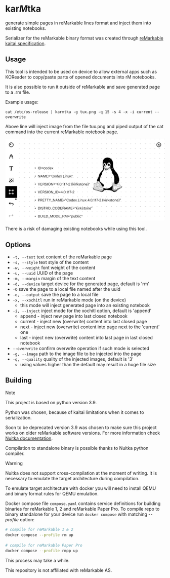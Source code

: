 # kar*M*tka

generate simple pages in reMarkable lines format and inject them 
into existing notebooks.  

Serializer for the reMarkable binary format was created through [reMarkable kaitai specification](https://github.com/cyanjnpr/reMarkable-kaitai-v6).

## Usage

This tool is intended to be used on device to allow external apps 
such as KOReader to copy/paste parts of opened documents into rM notebooks.

It is also possible to run it outside of reMarkable and save generated page to a .rm file.

Example usage:
```
cat /etc/os-release | karmtka -g tux.png -q 15 -s 4 -x -i current --overwrite
```
Above line will inject image from the file tux.png and piped output of the cat command 
into the current reMarkable notebook page.

![view of the generated reMarkable page](docs/example.png)

There is a risk of damaging existing notebooks while using this tool.

## Options
- `-t, --text` text content of the reMarkable page
- `-s, --style` text style of the content
- `-w, --weight` font weight of the content
- `-u, --uuid` UUID of the page
- `-m, --margin` margin of the text content
- `-d, --device` target device for the generated page, default is 'rm'
- `-O` save the page to a local file named after the uuid
- `-o, --output` save the page to a local file
- `-x, --xochitl` run in reMarkable mode (on the device)
  - this mode will inject generated page into an existing notebook
- `-i, --inject` inject mode for the xochitl option, default is 'append'
  - append - inject new page into last closed notebook
  - current - inject new (overwrite) content into last closed page
  - next - inject new (overwrite) content into page next to the 'current' one
  - last - inject new (overwrite) content into last page in last closed notebook
- `--overwrite` confirm overwrite operation if such mode is selected
- `-g, --image` path to the image file to be injected into the page
- `-q, --quality` quality of the injected images, default is '3'
  - using values higher than the default may result in a huge file size

## Building

> [!Note]
> This project is based on python version 3.9.
>
> Python was chosen, because of kaitai limitations when it comes to serialization.
>
> Soon to be deprecated version 3.9 was chosen to 
> make sure this project works on older reMarkable software versions.
> For more information check [Nuitka documentation](https://nuitka.net/user-documentation/common-issue-solutions.html#linux-standalone).

Compilation to standalone binary is possible thanks to Nuitka python compiler.

> [!Warning]
> Nuitka does not support cross-compilation
> at the moment of writing.
> It is necessary to emulate the target architecture during compilation.

To emulate target architecture with docker you will need to install QEMU and binary format rules for QEMU emulation.


Docker compose file `compose.yaml` contains service definitions for building binaries for reMarkable 1, 2 and reMarkable Paper Pro.
To compile repo to binary standalone for your device run `docker compose` with matching *--profile* option:
```bash
# compile for reMarkable 1 & 2
docker compose --profile rm up

# compile for reMarkable Paper Pro
docker compose --profile rmpp up
```
This process may take a while.


This repository is not affiliated with reMarkable AS.



